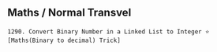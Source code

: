 
## Maths / Normal Transvel
```
1290. Convert Binary Number in a Linked List to Integer ⭐ [Maths(Binary to decimal) Trick]
``` 
